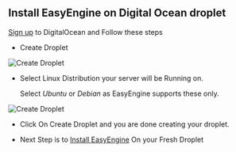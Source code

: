 ## Install EasyEngine on Digital Ocean droplet


[Sign up](http://rt.cx/digitalocean) to DigitalOcean and Follow these steps

- Create Droplet

![Create Droplet](https://rtcamp.com/wp-content/uploads/2014/09/DigitalOcean-Droplet-1.png)

- Select Linux Distribution your server will be Running on.

    Select *Ubuntu* or *Debian* as EasyEngine supports these only.

![Create Droplet](https://rtcamp.com/wp-content/uploads/2014/09/DigitalOcean-Droplet-3.png)

- Click On Create Droplet and you are done creating your droplet.

- Next Step is to [Install EasyEngine](/easyengine/#QuickSetup) On your Fresh Droplet
